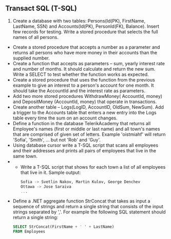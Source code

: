 ## Transact SQL (T-SQL)

1. Create a database with two tables: Persons(Id(PK), FirstName, LastName, SSN) and Accounts(Id(PK), PersonId(FK), Balance). Insert few records for testing. Write a stored procedure that selects the full names of all persons.
* Create a stored procedure that accepts a number as a parameter and returns all persons who have more money in their accounts than the supplied number.
* Create a function that accepts as parameters – sum, yearly interest rate and number of months. It should calculate and return the new sum. Write a SELECT to test whether the function works as expected.
* Create a stored procedure that uses the function from the previous example to give an interest to a person's account for one month. It should take the AccountId and the interest rate as parameters.
* Add two more stored procedures WithdrawMoney( AccountId, money) and DepositMoney (AccountId, money) that operate in transactions.
* Create another table – Logs(LogID, AccountID, OldSum, NewSum). Add a trigger to the Accounts table that enters a new entry into the Logs table every time the sum on an account changes.
* Define a function in the database TelerikAcademy that returns all Employee's names (first or middle or last name) and all town's names that are comprised of given set of letters. Example 'oistmiahf' will return 'Sofia', 'Smith', … but not 'Rob' and 'Guy'.
* Using database cursor write a T-SQL script that scans all employees and their addresses and prints all pairs of employees that live in the same town.
* * Write a T-SQL script that shows for each town a list of all employees that live in it. Sample output:
    ```sql
    Sofia -> Svetlin Nakov, Martin Kulov, George Denchev
    Ottawa -> Jose Saraiva
    ...
    ```
* Define a .NET aggregate function StrConcat that takes as input a sequence of strings and return a single string that consists of the input strings separated by ','. For example the following SQL statement should return a single string:
    ```sql
    SELECT StrConcat(FirstName + ' ' + LastName)
    FROM Employees
    ```